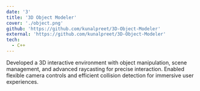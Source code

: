 ```yaml
---
date: '3'
title: '3D Object Modeler'
cover: './object.png'
github: 'https://github.com/kunalpreet/3D-Object-Modeler'
external: 'https://github.com/kunalpreet/3D-Object-Modeler'
tech:
  - C++
---
```


Developed a 3D interactive environment with object manipulation, scene management, and advanced raycasting for precise interaction. Enabled flexible camera controls and efficient collision detection for immersive user experiences.
